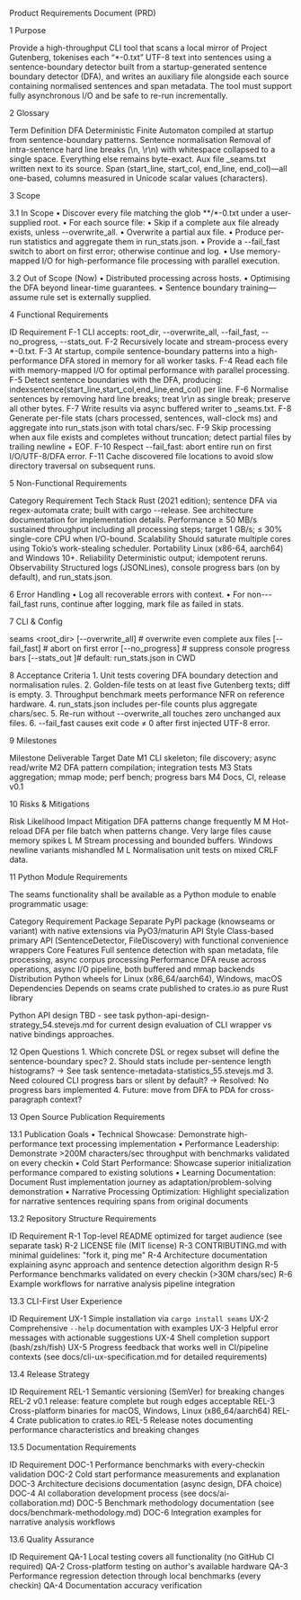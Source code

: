 Product Requirements Document (PRD)

1 Purpose

Provide a high-throughput CLI tool that scans a local mirror of Project Gutenberg, tokenises each “*-0.txt” UTF-8 text into sentences using a sentence-boundary detector built from a startup-generated sentence boundary detector (DFA), and writes an auxiliary file alongside each source containing normalised sentences and span metadata. The tool must support fully asynchronous I/O and be safe to re-run incrementally.

2 Glossary

Term	Definition
DFA	Deterministic Finite Automaton compiled at startup from sentence-boundary patterns.
Sentence normalisation	Removal of intra-sentence hard line breaks (\n, \r\n) with whitespace collapsed to a single space. Everything else remains byte-exact.
Aux file	<orig>_seams.txt written next to its source.
Span	(start_line, start_col, end_line, end_col)—all one-based, columns measured in Unicode scalar values (characters).

3 Scope

3.1 In Scope
	•	Discover every file matching the glob **/*-0.txt under a user-supplied root.
	•	For each source file:
	•	Skip if a complete aux file already exists, unless --overwrite_all.
	•	Overwrite a partial aux file.
	•	Produce per-run statistics and aggregate them in run_stats.json.
	•	Provide a --fail_fast switch to abort on first error; otherwise continue and log.
	•	Use memory-mapped I/O for high-performance file processing with parallel execution.

3.2 Out of Scope (Now)
	•	Distributed processing across hosts.
	•	Optimising the DFA beyond linear-time guarantees.
	•	Sentence boundary training—assume rule set is externally supplied.

4 Functional Requirements

ID	Requirement
F-1	CLI accepts: root_dir, --overwrite_all, --fail_fast, --no_progress, --stats_out.
F-2	Recursively locate and stream-process every *-0.txt.
F-3	At startup, compile sentence-boundary patterns into a high-performance DFA stored in memory for all worker tasks.
F-4	Read each file with memory-mapped I/O for optimal performance with parallel processing.
F-5	Detect sentence boundaries with the DFA, producing: index<TAB>sentence<TAB>(start_line,start_col,end_line,end_col) per line.
F-6	Normalise sentences by removing hard line breaks; treat \r\n as single break; preserve all other bytes.
F-7	Write results via async buffered writer to <path>_seams.txt.
F-8	Generate per-file stats (chars processed, sentences, wall-clock ms) and aggregate into run_stats.json with total chars/sec.
F-9	Skip processing when aux file exists and completes without truncation; detect partial files by trailing newline + EOF.
F-10	Respect --fail_fast: abort entire run on first I/O/UTF-8/DFA error.
F-11	Cache discovered file locations to avoid slow directory traversal on subsequent runs.

5 Non-Functional Requirements

Category	Requirement
Tech Stack	Rust (2021 edition); sentence DFA via regex-automata crate; built with cargo --release. See architecture documentation for implementation details.
Performance	≥ 50 MB/s sustained throughput including all processing steps; target 1 GB/s; ≤ 30% single-core CPU when I/O-bound.
Scalability	Should saturate multiple cores using Tokio’s work-stealing scheduler.
Portability	Linux (x86-64, aarch64) and Windows 10+.
Reliability	Deterministic output; idempotent reruns.
Observability	Structured logs (JSONLines), console progress bars (on by default), and run_stats.json.

6 Error Handling
	•	Log all recoverable errors with context.
	•	For non---fail_fast runs, continue after logging, mark file as failed in stats.

7 CLI & Config

seams <root_dir>
    [--overwrite_all]   # overwrite even complete aux files
    [--fail_fast]       # abort on first error
    [--no_progress]     # suppress console progress bars
    [--stats_out <path>]# default: run_stats.json in CWD


8 Acceptance Criteria
	1.	Unit tests covering DFA boundary detection and normalisation rules.
	2.	Golden-file tests on at least five Gutenberg texts; diff is empty.
	3.	Throughput benchmark meets performance NFR on reference hardware.
	4.	run_stats.json includes per-file counts plus aggregate chars/sec.
	5.	Re-run without --overwrite_all touches zero unchanged aux files.
	6.	--fail_fast causes exit code ≠ 0 after first injected UTF-8 error.

9 Milestones

Milestone	Deliverable	Target Date
M1	CLI skeleton; file discovery; async read/write
M2	DFA pattern compilation; integration tests
M3	Stats aggregation; mmap mode; perf bench; progress bars
M4	Docs, CI, release v0.1

10 Risks & Mitigations

Risk	Likelihood	Impact	Mitigation
DFA patterns change frequently	M	M	Hot-reload DFA per file batch when patterns change.
Very large files cause memory spikes	L	M	Stream processing and bounded buffers.
Windows newline variants mishandled	M	L	Normalisation unit tests on mixed CRLF data.

11 Python Module Requirements

The seams functionality shall be available as a Python module to enable programmatic usage:

Category	Requirement
Package	Separate PyPI package (knowseams or variant) with native extensions via PyO3/maturin
API Style	Class-based primary API (SentenceDetector, FileDiscovery) with functional convenience wrappers
Core Features	Full sentence detection with span metadata, file processing, async corpus processing
Performance	DFA reuse across operations, async I/O pipeline, both buffered and mmap backends
Distribution	Python wheels for Linux (x86_64/aarch64), Windows, macOS
Dependencies	Depends on seams crate published to crates.io as pure Rust library

Python API design TBD - see task python-api-design-strategy_54.stevejs.md for current design evaluation of CLI wrapper vs native bindings approaches.

12 Open Questions
	1.	Which concrete DSL or regex subset will define the sentence-boundary spec?
	2.	Should stats include per-sentence length histograms? → See task sentence-metadata-statistics_55.stevejs.md
	3.	Need coloured CLI progress bars or silent by default? → Resolved: No progress bars implemented
	4.	Future: move from DFA to PDA for cross-paragraph context?

13 Open Source Publication Requirements

13.1 Publication Goals
	•	Technical Showcase: Demonstrate high-performance text processing implementation
	•	Performance Leadership: Demonstrate >200M characters/sec throughput with benchmarks validated on every checkin
	•	Cold Start Performance: Showcase superior initialization performance compared to existing solutions
	•	Learning Documentation: Document Rust implementation journey as adaptation/problem-solving demonstration
	•	Narrative Processing Optimization: Highlight specialization for narrative sentences requiring spans from original documents

13.2 Repository Structure Requirements

ID	Requirement
R-1	Top-level README optimized for target audience (see separate task)
R-2	LICENSE file (MIT license)
R-3	CONTRIBUTING.md with minimal guidelines: "fork it, ping me"
R-4	Architecture documentation explaining async approach and sentence detection algorithm design
R-5	Performance benchmarks validated on every checkin (>30M chars/sec)
R-6	Example workflows for narrative analysis pipeline integration

13.3 CLI-First User Experience

ID	Requirement
UX-1	Simple installation via `cargo install seams`
UX-2	Comprehensive `--help` documentation with examples
UX-3	Helpful error messages with actionable suggestions
UX-4	Shell completion support (bash/zsh/fish)
UX-5	Progress feedback that works well in CI/pipeline contexts
	(see docs/cli-ux-specification.md for detailed requirements)

13.4 Release Strategy

ID	Requirement
REL-1	Semantic versioning (SemVer) for breaking changes
REL-2	v0.1 release: feature complete but rough edges acceptable
REL-3	Cross-platform binaries for macOS, Windows, Linux (x86_64/aarch64)
REL-4	Crate publication to crates.io
REL-5	Release notes documenting performance characteristics and breaking changes

13.5 Documentation Requirements

ID	Requirement
DOC-1	Performance benchmarks with every-checkin validation
DOC-2	Cold start performance measurements and explanation
DOC-3	Architecture decisions documentation (async design, DFA choice)
DOC-4	AI collaboration development process (see docs/ai-collaboration.md)
DOC-5	Benchmark methodology documentation (see docs/benchmark-methodology.md)
DOC-6	Integration examples for narrative analysis workflows

13.6 Quality Assurance

ID	Requirement
QA-1	Local testing covers all functionality (no GitHub CI required)
QA-2	Cross-platform testing on author's available hardware
QA-3	Performance regression detection through local benchmarks (every checkin)
QA-4	Documentation accuracy verification